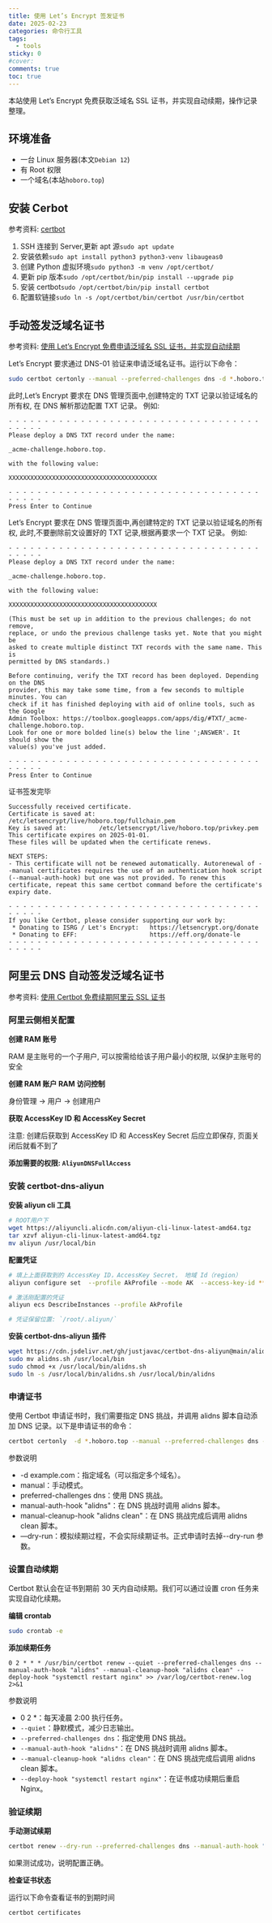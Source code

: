 ```yaml
---
title: 使用 Let’s Encrypt 签发证书
date: 2025-02-23
categories: 命令行工具
tags:
  - tools
sticky: 0
#cover:
comments: true
toc: true
---
```


本站使用 Let’s Encrypt 免费获取泛域名 SSL 证书，并实现自动续期，操作记录整理。

<!-- more -->

## 环境准备

- 一台 Linux 服务器(本文`Debian 12`)
- 有 Root 权限
- 一个域名(本站`hoboro.top`)

## 安装 Cerbot

参考资料: [certbot](https://certbot.eff.org/instructions?ws=other&os=pip)

1. SSH 连接到 Server,更新 apt 源`sudo apt update`
1. 安装依赖`sudo apt install python3 python3-venv libaugeas0`
1. 创建 Python 虚拟环境`sudo python3 -m venv /opt/certbot/`
1. 更新 pip 版本`sudo /opt/certbot/bin/pip install --upgrade pip`
1. 安装 certbot`sudo /opt/certbot/bin/pip install certbot`
1. 配置软链接`sudo ln -s /opt/certbot/bin/certbot /usr/bin/certbot`

## 手动签发泛域名证书

参考资料: [使用 Let’s Encrypt 免费申请泛域名 SSL 证书，并实现自动续期](https://www.cnblogs.com/michaelshen/p/18538178)

Let’s Encrypt 要求通过 DNS-01 验证来申请泛域名证书。运行以下命令：

```sh
sudo certbot certonly --manual --preferred-challenges dns -d *.hoboro.top -d hoboro.top
```

此时,Let’s Encrypt 要求在 DNS 管理页面中,创建特定的 TXT 记录以验证域名的所有权,
在 DNS 解析那边配置 TXT 记录。
例如:

```
- - - - - - - - - - - - - - - - - - - - - - - - - - - - - - - - - - - - - - - -
Please deploy a DNS TXT record under the name:

_acme-challenge.hoboro.top.

with the following value:

XXXXXXXXXXXXXXXXXXXXXXXXXXXXXXXXXXXXXXXXX

- - - - - - - - - - - - - - - - - - - - - - - - - - - - - - - - - - - - - - - -
Press Enter to Continue
```

Let’s Encrypt 要求在 DNS 管理页面中,再创建特定的 TXT 记录以验证域名的所有权,
此时,不要删除前文设置好的 TXT 记录,根据再要求一个 TXT 记录。
例如:

```
- - - - - - - - - - - - - - - - - - - - - - - - - - - - - - - - - - - - - - - -
Please deploy a DNS TXT record under the name:

_acme-challenge.hoboro.top.

with the following value:

XXXXXXXXXXXXXXXXXXXXXXXXXXXXXXXXXXXXXXXXX

(This must be set up in addition to the previous challenges; do not remove,
replace, or undo the previous challenge tasks yet. Note that you might be
asked to create multiple distinct TXT records with the same name. This is
permitted by DNS standards.)

Before continuing, verify the TXT record has been deployed. Depending on the DNS
provider, this may take some time, from a few seconds to multiple minutes. You can
check if it has finished deploying with aid of online tools, such as the Google
Admin Toolbox: https://toolbox.googleapps.com/apps/dig/#TXT/_acme-challenge.hoboro.top.
Look for one or more bolded line(s) below the line ';ANSWER'. It should show the
value(s) you've just added.

- - - - - - - - - - - - - - - - - - - - - - - - - - - - - - - - - - - - - - - -
Press Enter to Continue
```

证书签发完毕

```
Successfully received certificate.
Certificate is saved at: /etc/letsencrypt/live/hoboro.top/fullchain.pem
Key is saved at:         /etc/letsencrypt/live/hoboro.top/privkey.pem
This certificate expires on 2025-01-01.
These files will be updated when the certificate renews.

NEXT STEPS:
- This certificate will not be renewed automatically. Autorenewal of --manual certificates requires the use of an authentication hook script (--manual-auth-hook) but one was not provided. To renew this certificate, repeat this same certbot command before the certificate's expiry date.

- - - - - - - - - - - - - - - - - - - - - - - - - - - - - - - - - - - - - - - -
If you like Certbot, please consider supporting our work by:
 * Donating to ISRG / Let's Encrypt:   https://letsencrypt.org/donate
 * Donating to EFF:                    https://eff.org/donate-le
- - - - - - - - - - - - - - - - - - - - - - - - - - - - - - - - - - - - - - - -
```

## 阿里云 DNS 自动签发泛域名证书

参考资料: [使用 Certbot 免费续期阿里云 SSL 证书](http://blog.mnxz.fun/index.html?model=articleInfo&id=10)

### 阿里云侧相关配置

**创建 RAM 账号**

RAM 是主账号的一个子用户, 可以按需给给该子用户最小的权限, 以保护主账号的安全

**创建 RAM 账户 RAM 访问控制**

身份管理 -> 用户 -> 创建用户

**获取 AccessKey ID 和 AccessKey Secret**

注意: 创建后获取到 AccessKey ID 和 AccessKey Secret 后应立即保存, 页面关闭后就看不到了

**添加需要的权限: `AliyunDNSFullAccess`**

### 安装 certbot-dns-aliyun

**安装 aliyun cli 工具**

```sh
# ROOT用户下
wget https://aliyuncli.alicdn.com/aliyun-cli-linux-latest-amd64.tgz
tar xzvf aliyun-cli-linux-latest-amd64.tgz
mv aliyun /usr/local/bin
```

**配置凭证**

```sh
# 填上上面获取到的 AccessKey ID，AccessKey Secret， 地域 Id（region）
aliyun configure set  --profile AkProfile --mode AK  --access-key-id **** --access-key-secret **** --region ****

# 激活刚配置的凭证
aliyun ecs DescribeInstances --profile AkProfile

# 凭证保留位置: `/root/.aliyun/`
```

**安装 certbot-dns-aliyun 插件**

```sh
wget https://cdn.jsdelivr.net/gh/justjavac/certbot-dns-aliyun@main/alidns.sh
sudo mv alidns.sh /usr/local/bin
sudo chmod +x /usr/local/bin/alidns.sh
sudo ln -s /usr/local/bin/alidns.sh /usr/local/bin/alidns
```

### 申请证书

使用 Certbot 申请证书时，我们需要指定 DNS 挑战，并调用 alidns 脚本自动添加 DNS 记录。以下是申请证书的命令：

```sh
certbot certonly  -d *.hoboro.top --manual --preferred-challenges dns --manual-auth-hook "alidns" --manual-cleanup-hook "alidns clean" --dry-run
```

参数说明

- -d example.com：指定域名（可以指定多个域名）。
- manual：手动模式。
- preferred-challenges dns：使用 DNS 挑战。
- manual-auth-hook "alidns"：在 DNS 挑战时调用 alidns 脚本。
- manual-cleanup-hook "alidns clean"：在 DNS 挑战完成后调用 alidns clean 脚本。
- —dry-run：模拟续期过程，不会实际续期证书。正式申请时去掉--dry-run 参数。

### 设置自动续期

Certbot 默认会在证书到期前 30 天内自动续期。我们可以通过设置 cron 任务来实现自动化续期。

**编辑 crontab**

```sh
sudo crontab -e
```

**添加续期任务**

```
0 2 * * * /usr/bin/certbot renew --quiet --preferred-challenges dns --manual-auth-hook "alidns" --manual-cleanup-hook "alidns clean" --deploy-hook "systemctl restart nginx" >> /var/log/certbot-renew.log 2>&1
```

参数说明

- 0 2 \*：每天凌晨 2:00 执行任务。
- `--quiet`：静默模式，减少日志输出。
- `--preferred-challenges dns`：指定使用 DNS 挑战。
- `--manual-auth-hook "alidns"`：在 DNS 挑战时调用 alidns 脚本。
- `--manual-cleanup-hook "alidns clean"`：在 DNS 挑战完成后调用 alidns clean 脚本。
- `--deploy-hook "systemctl restart nginx"`：在证书成功续期后重启 Nginx。

### 验证续期

**手动测试续期**

```sh
certbot renew --dry-run --preferred-challenges dns --manual-auth-hook "alidns" --manual-cleanup-hook "alidns clean"
```

如果测试成功，说明配置正确。

**检查证书状态**

运行以下命令查看证书的到期时间

```sh
certbot certificates
```
